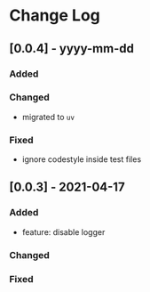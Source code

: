 
# Change Log

## [0.0.4] - yyyy-mm-dd

### Added

### Changed

- migrated to `uv`

### Fixed

- ignore codestyle inside test files

## [0.0.3] - 2021-04-17

### Added

- feature: disable logger

### Changed

### Fixed